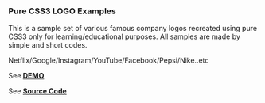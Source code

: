 ### Pure CSS3 LOGO Examples

This is a sample set of various famous company logos recreated using pure CSS3 only for learning/educational purposes.
All samples are made by simple and short codes.

Netflix/Google/Instagram/YouTube/Facebook/Pepsi/Nike..etc

See **[DEMO](https://exis9.github.io/LOGOS/)**

See **[Source Code](https://github.com/exis9/LOGOS/)**
